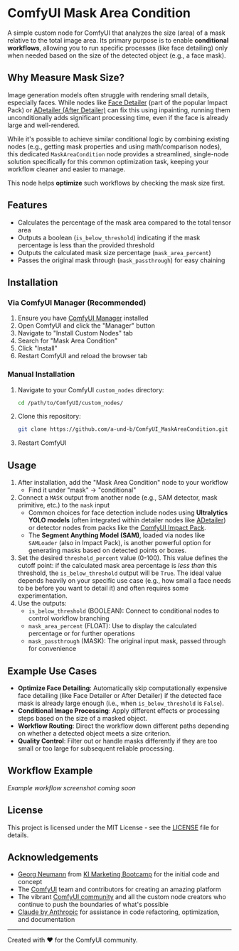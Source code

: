# ComfyUI Mask Area Condition

A simple custom node for ComfyUI that analyzes the size (area) of a mask relative to the total image area. Its primary purpose is to enable **conditional workflows**, allowing you to run specific processes (like face detailing) only when needed based on the size of the detected object (e.g., a face mask).


## Why Measure Mask Size?

Image generation models often struggle with rendering small details, especially faces. While nodes like [Face Detailer](https://github.com/ltdrdata/ComfyUI-Impact-Pack) (part of the popular Impact Pack) or [ADetailer (After Detailer)](https://github.com/Bing-su/adetailer) can fix this using inpainting, running them unconditionally adds significant processing time, even if the face is already large and well-rendered.

While it's possible to achieve similar conditional logic by combining existing nodes (e.g., getting mask properties and using math/comparison nodes), this dedicated `MaskAreaCondition` node provides a streamlined, single-node solution specifically for this common optimization task, keeping your workflow cleaner and easier to manage.

This node helps **optimize** such workflows by checking the mask size first.

## Features

* Calculates the percentage of the mask area compared to the total tensor area
* Outputs a boolean (`is_below_threshold`) indicating if the mask percentage is less than the provided threshold
* Outputs the calculated mask size percentage (`mask_area_percent`)
* Passes the original mask through (`mask_passthrough`) for easy chaining

## Installation

### Via ComfyUI Manager (Recommended)

1. Ensure you have [ComfyUI Manager](https://github.com/ltdrdata/ComfyUI-Manager) installed
2. Open ComfyUI and click the "Manager" button
3. Navigate to "Install Custom Nodes" tab
4. Search for "Mask Area Condition"
5. Click "Install"
6. Restart ComfyUI and reload the browser tab

### Manual Installation

1. Navigate to your ComfyUI `custom_nodes` directory:
   ```bash
   cd /path/to/ComfyUI/custom_nodes/
   ```
2. Clone this repository:
   ```bash
   git clone https://github.com/a-und-b/ComfyUI_MaskAreaCondition.git
   ```
3. Restart ComfyUI

## Usage

1. After installation, add the "Mask Area Condition" node to your workflow
   * Find it under "mask" → "conditional"
2. Connect a `MASK` output from another node (e.g., SAM detector, mask primitive, etc.) to the `mask` input
   * Common choices for face detection include nodes using **Ultralytics YOLO models** (often integrated within detailer nodes like [ADetailer](https://github.com/Bing-su/adetailer)) or detector nodes from packs like the [ComfyUI Impact Pack](https://github.com/ltdrdata/ComfyUI-Impact-Pack).
   * The **Segment Anything Model (SAM)**, loaded via nodes like `SAMLoader` (also in Impact Pack), is another powerful option for generating masks based on detected points or boxes.
3. Set the desired `threshold_percent` value (0-100). This value defines the cutoff point: if the calculated mask area percentage is *less than* this threshold, the `is_below_threshold` output will be `True`. The ideal value depends heavily on your specific use case (e.g., how small a face needs to be before you want to detail it) and often requires some experimentation.
4. Use the outputs:
   * `is_below_threshold` (BOOLEAN): Connect to conditional nodes to control workflow branching
   * `mask_area_percent` (FLOAT): Use to display the calculated percentage or for further operations
   * `mask_passthrough` (MASK): The original input mask, passed through for convenience

## Example Use Cases

* **Optimize Face Detailing**: Automatically skip computationally expensive face detailing (like Face Detailer or After Detailer) if the detected face mask is already large enough (i.e., when `is_below_threshold` is `False`).
* **Conditional Image Processing**: Apply different effects or processing steps based on the size of a masked object.
* **Workflow Routing**: Direct the workflow down different paths depending on whether a detected object meets a size criterion.
* **Quality Control**: Filter out or handle masks differently if they are too small or too large for subsequent reliable processing.

## Workflow Example

*Example workflow screenshot coming soon*

## License

This project is licensed under the MIT License - see the [LICENSE](LICENSE) file for details.

## Acknowledgements

* [Georg Neumann](https://www.linkedin.com/in/georg-neumann) from [KI Marketing Bootcamp](https://www.linkedin.com/company/ki-marketing-bootcamp) for the initial code and concept
* The [ComfyUI](https://github.com/comfyanonymous/ComfyUI) team and contributors for creating an amazing platform
* The vibrant [ComfyUI community](https://registry.comfy.org) and all the custom node creators who continue to push the boundaries of what's possible
* [Claude by Anthropic](https://www.anthropic.com/claude) for assistance in code refactoring, optimization, and documentation


---

Created with ❤️ for the ComfyUI community.